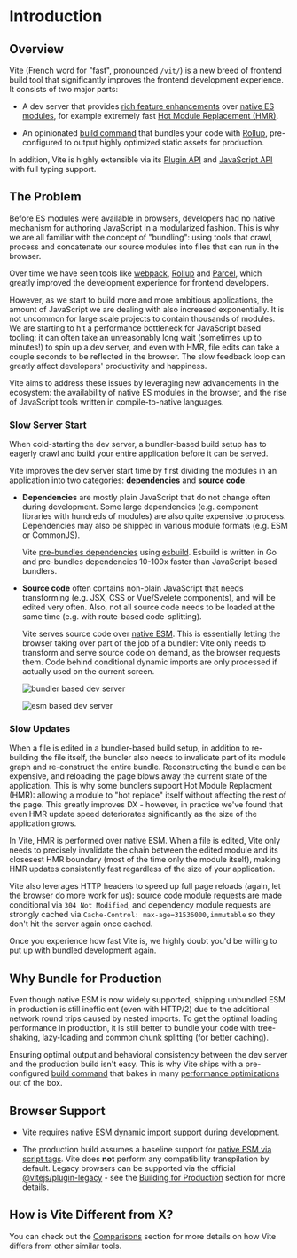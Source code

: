 # Introduction

## Overview

Vite (French word for "fast", pronounced `/vit/`) is a new breed of frontend build tool that significantly improves the frontend development experience. It consists of two major parts:

- A dev server that provides [rich feature enhancements](./features) over [native ES modules](https://developer.mozilla.org/en-US/docs/Web/JavaScript/Guide/Modules), for example extremely fast [Hot Module Replacement (HMR)](./features#hot-module-replacement).

- An opinionated [build command](./build) that bundles your code with [Rollup](https://rollupjs.org), pre-configured to output highly optimized static assets for production.

In addition, Vite is highly extensible via its [Plugin API](./api-plugin) and [JavaScript API](./api-javascript) with full typing support.

## The Problem

Before ES modules were available in browsers, developers had no native mechanism for authoring JavaScript in a modularized fashion. This is why we are all familiar with the concept of "bundling": using tools that crawl, process and concatenate our source modules into files that can run in the browser.

Over time we have seen tools like [webpack](https://webpack.js.org/), [Rollup](https://rollupjs.org) and [Parcel](https://parceljs.org/), which greatly improved the development experience for frontend developers.

However, as we start to build more and more ambitious applications, the amount of JavaScript we are dealing with also increased exponentially. It is not uncommon for large scale projects to contain thousands of modules. We are starting to hit a performance bottleneck for JavaScript based tooling: it can often take an unreasonably long wait (sometimes up to minutes!) to spin up a dev server, and even with HMR, file edits can take a couple seconds to be reflected in the browser. The slow feedback loop can greatly affect developers' productivity and happiness.

Vite aims to address these issues by leveraging new advancements in the ecosystem: the availability of native ES modules in the browser, and the rise of JavaScript tools written in compile-to-native languages.

### Slow Server Start

When cold-starting the dev server, a bundler-based build setup has to eagerly crawl and build your entire application before it can be served.

Vite improves the dev server start time by first dividing the modules in an application into two categories: **dependencies** and **source code**.

- **Dependencies** are mostly plain JavaScript that do not change often during development. Some large dependencies (e.g. component libraries with hundreds of modules) are also quite expensive to process. Dependencies may also be shipped in various module formats (e.g. ESM or CommonJS).

  Vite [pre-bundles dependencies](./dep-pre-bundling) using [esbuild](https://esbuild.github.io/). Esbuild is written in Go and pre-bundles dependencies 10-100x faster than JavaScript-based bundlers.

- **Source code** often contains non-plain JavaScript that needs transforming (e.g. JSX, CSS or Vue/Svelete components), and will be edited very often. Also, not all source code needs to be loaded at the same time (e.g. with route-based code-splitting).

  Vite serves source code over [native ESM](https://developer.mozilla.org/en-US/docs/Web/JavaScript/Guide/Modules). This is essentially letting the browser taking over part of the job of a bundler: Vite only needs to transform and serve source code on demand, as the browser requests them. Code behind conditional dynamic imports are only processed if actually used on the current screen.

  ![bundler based dev server](/images/bundler.png)

  ![esm based dev server](/images/esm.png)

### Slow Updates

When a file is edited in a bundler-based build setup, in addition to re-building the file itself, the bundler also needs to invalidate part of its module graph and re-construct the entire bundle. Reconstructing the bundle can be expensive, and reloading the page blows away the current state of the application. This is why some bundlers support Hot Module Replacment (HMR): allowing a module to "hot replace" itself without affecting the rest of the page. This greatly improves DX - however, in practice we've found that even HMR update speed deteriorates significantly as the size of the application grows.

In Vite, HMR is performed over native ESM. When a file is edited, Vite only needs to precisely invalidate the chain between the edited module and its closesest HMR boundary (most of the time only the module itself), making HMR updates consistently fast regardless of the size of your application.

Vite also leverages HTTP headers to speed up full page reloads (again, let the browser do more work for us): source code module requests are made conditional via `304 Not Modified`, and dependency module requests are strongly cached via `Cache-Control: max-age=31536000,immutable` so they don't hit the server again once cached.

Once you experience how fast Vite is, we highly doubt you'd be willing to put up with bundled development again.

## Why Bundle for Production

Even though native ESM is now widely supported, shipping unbundled ESM in production is still inefficient (even with HTTP/2) due to the additional network round trips caused by nested imports. To get the optimal loading performance in production, it is still better to bundle your code with tree-shaking, lazy-loading and common chunk splitting (for better caching).

Ensuring optimal output and behavioral consistency between the dev server and the production build isn't easy. This is why Vite ships with a pre-configured [build command](./build) that bakes in many [performance optimizations](.features#build-optimizations) out of the box.

## Browser Support

- Vite requires [native ESM dynamic import support](https://caniuse.com/es6-module-dynamic-import) during development.

- The production build assumes a baseline support for [native ESM via script tags](https://caniuse.com/es6-module). Vite does **not** perform any compatibility transpilation by default. Legacy browsers can be supported via the official [@vitejs/plugin-legacy](https://github.com/vitejs/vite/tree/main/packages/plugin-legacy) - see the [Building for Production](./build) section for more details.

## How is Vite Different from X?

You can check out the [Comparisons](./comparisons) section for more details on how Vite differs from other similar tools.
